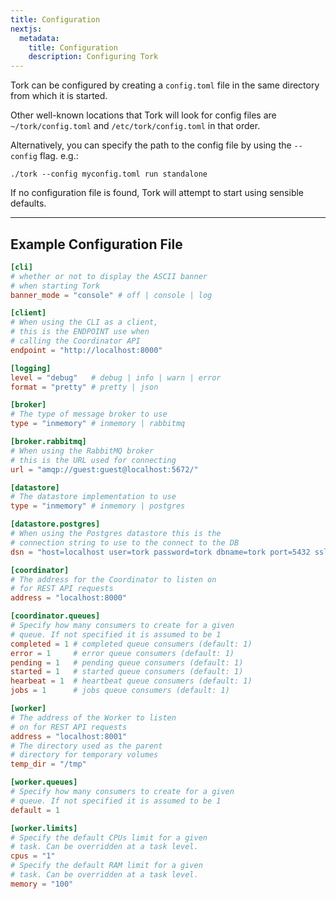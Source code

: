 ```yaml
---
title: Configuration
nextjs:
  metadata:
    title: Configuration
    description: Configuring Tork
---
```


Tork can be configured by creating a `config.toml` file in the same directory from which it is started.

Other well-known locations that Tork will look for config files are `~/tork/config.toml` and `/etc/tork/config.toml` in that order.

Alternatively, you can specify the path to the config file by using the `--config` flag. e.g.:

```shell
./tork --config myconfig.toml run standalone
```

If no configuration file is found, Tork will attempt to start using sensible defaults.

---

## Example Configuration File

```toml
[cli]
# whether or not to display the ASCII banner
# when starting Tork
banner_mode = "console" # off | console | log

[client]
# When using the CLI as a client,
# this is the ENDPOINT use when
# calling the Coordinator API
endpoint = "http://localhost:8000"

[logging]
level = "debug"   # debug | info | warn | error
format = "pretty" # pretty | json

[broker]
# The type of message broker to use
type = "inmemory" # inmemory | rabbitmq

[broker.rabbitmq]
# When using the RabbitMQ broker
# this is the URL used for connecting
url = "amqp://guest:guest@localhost:5672/"

[datastore]
# The datastore implementation to use
type = "inmemory" # inmemory | postgres

[datastore.postgres]
# When using the Postgres datastore this is the
# connection string to use to the connect to the DB
dsn = "host=localhost user=tork password=tork dbname=tork port=5432 sslmode=disable"

[coordinator]
# The address for the Coordinator to listen on
# for REST API requests
address = "localhost:8000"

[coordinator.queues]
# Specify how many consumers to create for a given
# queue. If not specified it is assumed to be 1
completed = 1 # completed queue consumers (default: 1)
error = 1     # error queue consumers (default: 1)
pending = 1   # pending queue consumers (default: 1)
started = 1   # started queue consumers (default: 1)
hearbeat = 1  # heartbeat queue consumers (default: 1)
jobs = 1      # jobs queue consumers (default: 1)

[worker]
# The address of the Worker to listen
# on for REST API requests
address = "localhost:8001"
# The directory used as the parent
# directory for temporary volumes
temp_dir = "/tmp"

[worker.queues]
# Specify how many consumers to create for a given
# queue. If not specified it is assumed to be 1
default = 1

[worker.limits]
# Specify the default CPUs limit for a given
# task. Can be overridden at a task level.
cpus = "1"
# Specify the default RAM limit for a given
# task. Can be overridden at a task level.
memory = "100"
```
